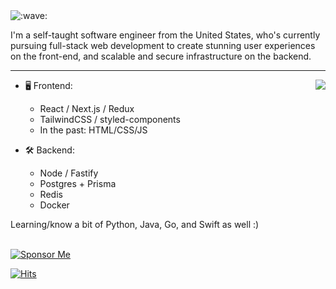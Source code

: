 <img src="https://raw.githubusercontent.com/cnrad/cnrad/main/wave.svg" alt=":wave:" />

I'm a self-taught software engineer from the United States, who's currently pursuing full-stack web development to create stunning user experiences on the front-end, and scalable and secure infrastructure on the backend.

---

<a href="https://discord.com/users/705665813994012695">
  <img src="https://lanyard-profile-readme.vercel.app/api/705665813994012695?hideTimestamp=true&idleMessage=Just%20chillin'%20at%20the%20moment..." align="right" />
</a>

- 🖥️ Frontend:
  - React / Next.js / Redux
  - TailwindCSS / styled-components
  - In the past: HTML/CSS/JS

- 🛠 Backend:
  - Node / Fastify
  - Postgres + Prisma
  - Redis
  - Docker

Learning/know a bit of Python, Java, Go, and Swift as well :)

\
[![Sponsor Me](https://raw.githubusercontent.com/cnrad/cnrad/main/sponsor.svg)](https://sponsor.cnrad.dev)

[![Hits](https://hits-app.vercel.app/hits?url=https://github.com/cnrad&bgLeft=444444&bgRight=575fff&label=visits)](https://hits.link)
